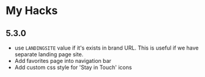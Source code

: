 # My Hacks

## 5.3.0

- use `LANDINGSITE` value if it's exists in brand URL. This is useful if we have
  separate landing page site.
- Add favorites page into navigation bar
- Add custom css style for 'Stay in Touch' icons
